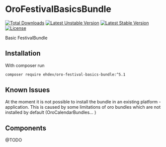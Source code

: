 OroFestivalBasicsBundle
=========
[![Total Downloads](https://poser.pugx.org/ehdev/oro-festival-basics-bundle/downloads)](https://packagist.org/packages/ehdev/oro-festival-basics-bundle)
[![Latest Unstable Version](https://poser.pugx.org/ehdev/oro-festival-basics-bundle/v/unstable)](//packagist.org/packages/ehdev/oro-festival-basics-bundle)
[![Latest Stable Version](https://poser.pugx.org/ehdev/oro-festival-basics-bundle/version)](https://packagist.org/packages/ehdev/oro-festival-basics-bundle)
[![License](https://poser.pugx.org/ehdev/oro-festival-basics-bundle/license)](https://packagist.org/packages/ehdev/oro-festival-basics-bundle)

Basic FestivalBundle

Installation
------------
With composer run
```bash
composer require ehdev/oro-festival-basics-bundle:^5.1
```

Known Issues
------------
At the moment it is not possible to install the bundle in an existing platform - application. This is caused by
some limitations of oro bundles which are not installed by default (OroCalendarBundles... )

Components
----------
@TODO
